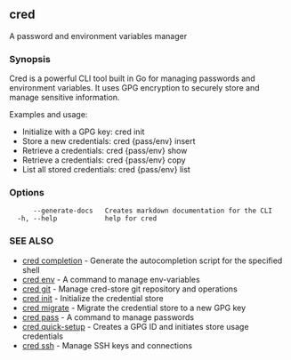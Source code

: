 ## cred

A password and environment variables manager

### Synopsis

Cred is a powerful CLI tool built in Go for managing passwords and environment variables.
It uses GPG encryption to securely store and manage sensitive information.

Examples and usage:
- Initialize with a GPG key: cred init <gpg-key-id>
- Store a new credentials: cred {pass/env} insert <file-name>
- Retrieve a credentials: cred {pass/env} show <file-name>
- Retrieve a credentials: cred {pass/env} copy <file-name>
- List all stored credentials: cred {pass/env} list

### Options

```
      --generate-docs   Creates markdown documentation for the CLI
  -h, --help            help for cred
```

### SEE ALSO

* [cred completion](cred_completion.md)	 - Generate the autocompletion script for the specified shell
* [cred env](cred_env.md)	 - A command to manage env-variables
* [cred git](cred_git.md)	 - Manage cred-store git repository and operations
* [cred init](cred_init.md)	 - Initialize the credential store
* [cred migrate](cred_migrate.md)	 - Migrate the credential store to a new GPG key
* [cred pass](cred_pass.md)	 - A command to manage passwords
* [cred quick-setup](cred_quick-setup.md)	 - Creates a GPG ID and initiates store usage credentials
* [cred ssh](cred_ssh.md)	 - Manage SSH keys and connections


